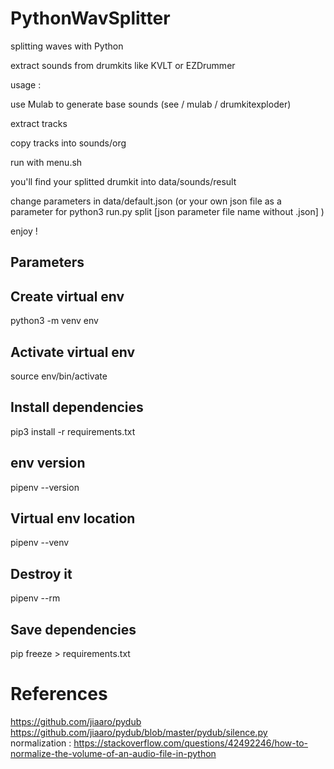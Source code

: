 # PythonWavSplitter
splitting waves with Python

extract sounds from drumkits like KVLT or EZDrummer

usage :

use Mulab to generate base sounds (see / mulab / drumkitexploder)

extract tracks

copy tracks into sounds/org

run with menu.sh

you'll find your splitted drumkit into data/sounds/result

change parameters in data/default.json (or your own json file as a parameter for python3 run.py split [json parameter file name without .json] )

enjoy !

## Parameters


## Create virtual env

python3 -m venv env

## Activate virtual env 

source env/bin/activate

## Install dependencies

pip3 install -r requirements.txt

## env version

pipenv --version

## Virtual env location

pipenv --venv

## Destroy it

pipenv --rm

## Save dependencies

pip freeze > requirements.txt

# References
https://github.com/jiaaro/pydub
https://github.com/jiaaro/pydub/blob/master/pydub/silence.py
normalization :
https://stackoverflow.com/questions/42492246/how-to-normalize-the-volume-of-an-audio-file-in-python
